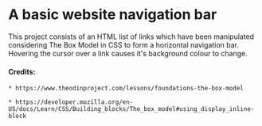 # A basic website navigation bar

This project consists of an HTML list of links which have 
been manipulated considering The Box Model in CSS to form
a horizontal navigation bar.  Hovering the cursor over a 
link causes it's background colour to change.

#### Credits:
    * https://www.theodinproject.com/lessons/foundations-the-box-model

    * https://developer.mozilla.org/en-US/docs/Learn/CSS/Building_blocks/The_box_model#using_display_inline-block